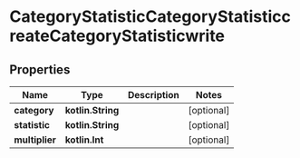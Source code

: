 
# CategoryStatisticCategoryStatisticcreateCategoryStatisticwrite

## Properties
| Name | Type | Description | Notes |
| ------------ | ------------- | ------------- | ------------- |
| **category** | **kotlin.String** |  |  [optional] |
| **statistic** | **kotlin.String** |  |  [optional] |
| **multiplier** | **kotlin.Int** |  |  [optional] |



